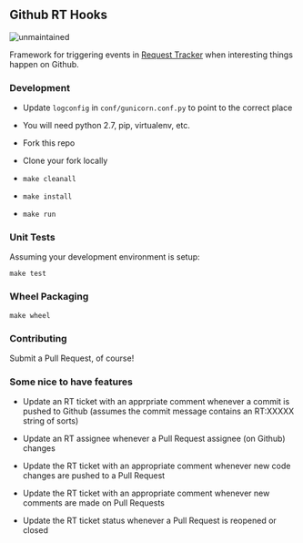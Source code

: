 ## Github RT Hooks

![unmaintained](http://img.shields.io/badge/status-unmaintained-red.png)

Framework for triggering events in [Request
Tracker](http://bestpractical.com/rt) when interesting things happen on Github.


### Development

- Update `logconfig` in `conf/gunicorn.conf.py` to point to the correct place

- You will need python 2.7, pip, virtualenv, etc.

- Fork this repo

- Clone your fork locally

- `make cleanall`

- `make install`

- `make run`


### Unit Tests

Assuming your development environment is setup:

    make test


### Wheel Packaging

    make wheel


### Contributing

Submit a Pull Request, of course!


### Some nice to have features

- Update an RT ticket with an apprpriate comment whenever a commit is pushed to
Github (assumes the commit message contains an RT:XXXXX string of sorts)

- Update an RT assignee whenever a Pull Request assignee (on Github) changes

- Update the RT ticket with an appropriate comment whenever new code changes
are pushed to a Pull Request

- Update the RT ticket with an appropriate comment whenever new comments are
made on Pull Requests

- Update the RT ticket status whenever a Pull Request is reopened or closed

